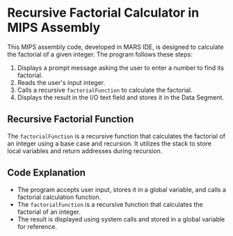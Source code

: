 # Recursive Factorial Calculator in MIPS Assembly

This MIPS assembly code, developed in MARS IDE, is designed to calculate the factorial of a given integer. The program follows these steps:

1. Displays a prompt message asking the user to enter a number to find its factorial.
2. Reads the user's input integer.
3. Calls a recursive `factorialFunction` to calculate the factorial.
4. Displays the result in the I/O text field and stores it in the Data Segment.

## Recursive Factorial Function

The `factorialFunction` is a recursive function that calculates the factorial of an integer using a base case and recursion. It utilizes the stack to store local variables and return addresses during recursion.
 
## Code Explanation

- The program accepts user input, stores it in a global variable, and calls a factorial calculation function.
- The `factorialFunction` is a recursive function that calculates the factorial of an integer.
- The result is displayed using system calls and stored in a global variable for reference.

